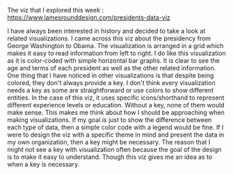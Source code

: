 The viz that I explored this week : https://www.jamesrounddesign.com/presidents-data-viz

I have always been interested in history and decided to take a look at related visualizations. I came across this viz about the presidency from George Washington to Obama. The visualization is arranged in a grid which makes it easy to read information from left to right. I do like this visualization as it is color-coded with simple horizontal bar graphs. It is clear to see the age and terms of each president as well as the other related information. One thing that I have noticed in other visualizations is that despite being colored, they don't always provide a key. I don't think every visualization needs a key as some are straightforward or use colors to show different entities. In the case of this viz, it uses specific icons/shorthand to represent different experience levels or education. Without a key, none of them would make sense. This makes me think about how I should be approaching when making visualizations. If my goal is just to show the difference between each type of data, then a simple color code with a legend would be fine. If I were to design the viz with a specific theme in mind and present the data in my own organization, then a key might be necessary. The reason that I might not see a key with visualization often because the goal of the design is to make it easy to understand. Though this viz gives me an idea as to when a key is necessary.

